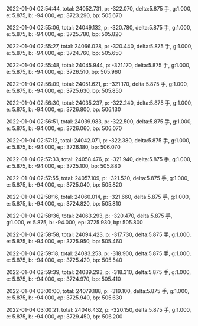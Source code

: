 2022-01-04 02:54:44, total: 24052.731, p: -322.070, delta:5.875 手, g:1.000, e: 5.875, b: -94.000, ep: 3723.290, bp: 505.670

2022-01-04 02:55:06, total: 24049.132, p: -320.780, delta:5.875 手, g:1.000, e: 5.875, b: -94.000, ep: 3725.780, bp: 505.820

2022-01-04 02:55:27, total: 24066.028, p: -320.440, delta:5.875 手, g:1.000, e: 5.875, b: -94.000, ep: 3724.760, bp: 505.650

2022-01-04 02:55:48, total: 24045.944, p: -321.170, delta:5.875 手, g:1.000, e: 5.875, b: -94.000, ep: 3726.510, bp: 505.960

2022-01-04 02:56:09, total: 24051.621, p: -321.170, delta:5.875 手, g:1.000, e: 5.875, b: -94.000, ep: 3725.630, bp: 505.850

2022-01-04 02:56:30, total: 24035.237, p: -322.240, delta:5.875 手, g:1.000, e: 5.875, b: -94.000, ep: 3726.800, bp: 506.130

2022-01-04 02:56:51, total: 24039.983, p: -322.500, delta:5.875 手, g:1.000, e: 5.875, b: -94.000, ep: 3726.060, bp: 506.070

2022-01-04 02:57:12, total: 24042.071, p: -322.380, delta:5.875 手, g:1.000, e: 5.875, b: -94.000, ep: 3726.180, bp: 506.070

2022-01-04 02:57:33, total: 24058.476, p: -321.940, delta:5.875 手, g:1.000, e: 5.875, b: -94.000, ep: 3725.100, bp: 505.880

2022-01-04 02:57:55, total: 24057.109, p: -321.520, delta:5.875 手, g:1.000, e: 5.875, b: -94.000, ep: 3725.040, bp: 505.820

2022-01-04 02:58:16, total: 24060.014, p: -321.660, delta:5.875 手, g:1.000, e: 5.875, b: -94.000, ep: 3724.820, bp: 505.810

2022-01-04 02:58:36, total: 24063.293, p: -320.470, delta:5.875 手, g:1.000, e: 5.875, b: -94.000, ep: 3725.930, bp: 505.800

2022-01-04 02:58:58, total: 24094.423, p: -317.730, delta:5.875 手, g:1.000, e: 5.875, b: -94.000, ep: 3725.950, bp: 505.460

2022-01-04 02:59:18, total: 24083.253, p: -318.900, delta:5.875 手, g:1.000, e: 5.875, b: -94.000, ep: 3725.420, bp: 505.540

2022-01-04 02:59:39, total: 24089.293, p: -318.310, delta:5.875 手, g:1.000, e: 5.875, b: -94.000, ep: 3724.970, bp: 505.410

2022-01-04 03:00:00, total: 24079.188, p: -319.100, delta:5.875 手, g:1.000, e: 5.875, b: -94.000, ep: 3725.940, bp: 505.630

2022-01-04 03:00:21, total: 24046.432, p: -320.150, delta:5.875 手, g:1.000, e: 5.875, b: -94.000, ep: 3729.450, bp: 506.200